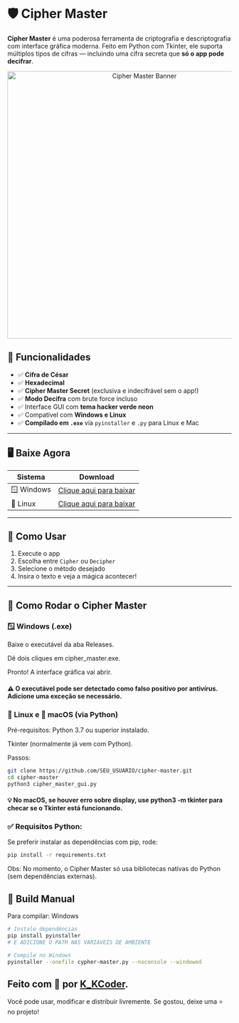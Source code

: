 # 🛡️ Cipher Master

**Cipher Master** é uma poderosa ferramenta de criptografia e descriptografia com interface gráfica moderna. Feito em Python com Tkinter, ele suporta múltiplos tipos de cifras — incluindo uma cifra secreta que **só o app pode decifrar**.

<p align="center">
  <img src="https://user-images.githubusercontent.com/0000000/banner.png" alt="Cipher Master Banner" width="600"/>
</p>

## 🔐 Funcionalidades

- ✅ **Cifra de César**
- ✅ **Hexadecimal**
- ✅ **Cipher Master Secret** (exclusiva e indecifrável sem o app!)
- ✅ **Modo Decifra** com brute force incluso
- ✅ Interface GUI com **tema hacker verde neon**
- ✅ Compatível com **Windows e Linux**
- ✅ **Compilado em `.exe`** via `pyinstaller` e `.py` para Linux e Mac

---

## 🖥️ Baixe Agora

| Sistema | Download |
|--------|----------|
| 🪟 Windows | [Clique aqui para baixar](https://www.google.com) |
| 🐧 Linux | [Clique aqui para baixar](https://www.google.com) |



---

## 🧠 Como Usar

1. Execute o app
2. Escolha entre `Cipher` ou `Decipher`
3. Selecione o método desejado
4. Insira o texto e veja a mágica acontecer!

---

## 🚀 Como Rodar o Cipher Master
### 🪟 Windows (.exe)
Baixe o executável da aba Releases.

Dê dois cliques em cipher_master.exe.

Pronto! A interface gráfica vai abrir.

#### ⚠️ O executável pode ser detectado como falso positivo por antivírus. Adicione uma exceção se necessário.

### 🐧 Linux e 🍎 macOS (via Python)
Pré-requisitos:
Python 3.7 ou superior instalado.

Tkinter (normalmente já vem com Python).

Passos:
```bash
git clone https://github.com/SEU_USUARIO/cipher-master.git
cd cipher-master
python3 cipher_master_gui.py
```
#### 💡 No macOS, se houver erro sobre display, use python3 -m tkinter para checar se o Tkinter está funcionando.

### ✅ Requisitos Python:
Se preferir instalar as dependências com pip, rode:
```bash
pip install -r requirements.txt
```
Obs: No momento, o Cipher Master só usa bibliotecas nativas do Python (sem dependências externas).
## 🧪 Build Manual

Para compilar:
Windows
```bash
# Instale dependências
pip install pyinstaller
# E ADICIONE O PATH NAS VARIAVEIS DE AMBIENTE

# Compile no Windows
pyinstaller --onefile cypher-master.py --noconsole --windowed
```
## Feito com 💚 por [K_KCoder](https://https://github.com/K-K-Coder-debug).
Você pode usar, modificar e distribuir livremente.
Se gostou, deixe uma ⭐ no projeto!
